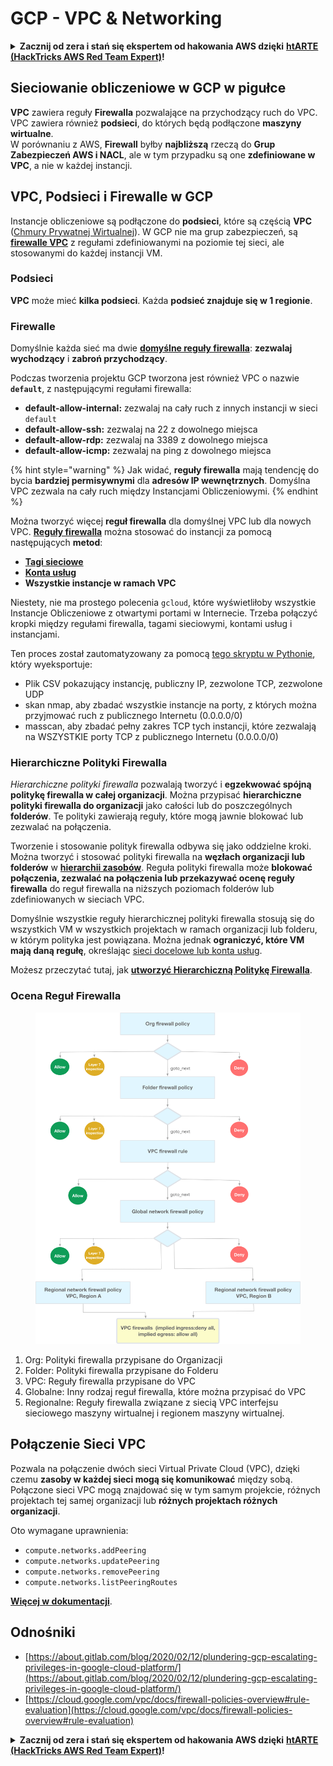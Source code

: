 # GCP - VPC & Networking

<details>

<summary><strong>Zacznij od zera i stań się ekspertem od hakowania AWS dzięki</strong> <a href="https://training.hacktricks.xyz/courses/arte"><strong>htARTE (HackTricks AWS Red Team Expert)</strong></a><strong>!</strong></summary>

Inne sposoby wsparcia HackTricks:

* Jeśli chcesz zobaczyć swoją **firmę reklamowaną w HackTricks** lub **pobrać HackTricks w formacie PDF**, sprawdź [**PLANY SUBSKRYPCYJNE**](https://github.com/sponsors/carlospolop)!
* Zdobądź [**oficjalne gadżety PEASS & HackTricks**](https://peass.creator-spring.com)
* Odkryj [**Rodzinę PEASS**](https://opensea.io/collection/the-peass-family), naszą kolekcję ekskluzywnych [**NFT**](https://opensea.io/collection/the-peass-family)
* **Dołącz do** 💬 [**grupy Discord**](https://discord.gg/hRep4RUj7f) lub [**grupy telegramowej**](https://t.me/peass) lub **śledź** nas na **Twitterze** 🐦 [**@hacktricks\_live**](https://twitter.com/hacktricks\_live)**.**
* **Podziel się swoimi sztuczkami hakerskimi, przesyłając PR-y do** [**HackTricks**](https://github.com/carlospolop/hacktricks) i [**HackTricks Cloud**](https://github.com/carlospolop/hacktricks-cloud) repozytoriów na GitHubie.

</details>

## **Sieciowanie obliczeniowe w GCP w pigułce**

**VPC** zawiera reguły **Firewalla** pozwalające na przychodzący ruch do VPC. VPC zawiera również **podsieci**, do których będą podłączone **maszyny wirtualne**.\
W porównaniu z AWS, **Firewall** byłby **najbliższą** rzeczą do **Grup Zabezpieczeń AWS i NACL**, ale w tym przypadku są one **zdefiniowane w VPC**, a nie w każdej instancji.

## **VPC, Podsieci i Firewalle w GCP**

Instancje obliczeniowe są podłączone do **podsieci**, które są częścią **VPC** ([Chmury Prywatnej Wirtualnej](https://cloud.google.com/vpc/docs/vpc)). W GCP nie ma grup zabezpieczeń, są [**firewalle VPC**](https://cloud.google.com/vpc/docs/firewalls) z regułami zdefiniowanymi na poziomie tej sieci, ale stosowanymi do każdej instancji VM.

### Podsieci

**VPC** może mieć **kilka podsieci**. Każda **podsieć znajduje się w 1 regionie**.

### Firewalle

Domyślnie każda sieć ma dwie [**domyślne reguły firewalla**](https://cloud.google.com/vpc/docs/firewalls#default\_firewall\_rules): **zezwalaj wychodzący** i **zabroń przychodzący**.

Podczas tworzenia projektu GCP tworzona jest również VPC o nazwie **`default`**, z następującymi regułami firewalla:

* **default-allow-internal:** zezwalaj na cały ruch z innych instancji w sieci `default`
* **default-allow-ssh:** zezwalaj na 22 z dowolnego miejsca
* **default-allow-rdp:** zezwalaj na 3389 z dowolnego miejsca
* **default-allow-icmp:** zezwalaj na ping z dowolnego miejsca

{% hint style="warning" %}
Jak widać, **reguły firewalla** mają tendencję do bycia **bardziej permisywnymi** dla **adresów IP wewnętrznych**. Domyślna VPC zezwala na cały ruch między Instancjami Obliczeniowymi.
{% endhint %}

Można tworzyć więcej **reguł firewalla** dla domyślnej VPC lub dla nowych VPC. [**Reguły firewalla**](https://cloud.google.com/vpc/docs/firewalls) można stosować do instancji za pomocą następujących **metod**:

* [**Tagi sieciowe**](https://cloud.google.com/vpc/docs/add-remove-network-tags)
* [**Konta usług**](https://cloud.google.com/vpc/docs/firewalls#serviceaccounts)
* **Wszystkie instancje w ramach VPC**

Niestety, nie ma prostego polecenia `gcloud`, które wyświetliłoby wszystkie Instancje Obliczeniowe z otwartymi portami w Internecie. Trzeba połączyć kropki między regułami firewalla, tagami sieciowymi, kontami usług i instancjami.

Ten proces został zautomatyzowany za pomocą [tego skryptu w Pythonie](https://gitlab.com/gitlab-com/gl-security/gl-redteam/gcp\_firewall\_enum), który wyeksportuje:

* Plik CSV pokazujący instancję, publiczny IP, zezwolone TCP, zezwolone UDP
* skan nmap, aby zbadać wszystkie instancje na porty, z których można przyjmować ruch z publicznego Internetu (0.0.0.0/0)
* masscan, aby zbadać pełny zakres TCP tych instancji, które zezwalają na WSZYSTKIE porty TCP z publicznego Internetu (0.0.0.0/0)

### Hierarchiczne Polityki Firewalla <a href="#hierarchical-firewall-policies" id="hierarchical-firewall-policies"></a>

_Hierarchiczne polityki firewalla_ pozwalają tworzyć i **egzekwować spójną politykę firewalla w całej organizacji**. Można przypisać **hierarchiczne polityki firewalla do organizacji** jako całości lub do poszczególnych **folderów**. Te polityki zawierają reguły, które mogą jawnie blokować lub zezwalać na połączenia.

Tworzenie i stosowanie polityk firewalla odbywa się jako oddzielne kroki. Można tworzyć i stosować polityki firewalla na **węzłach organizacji lub folderów** w [**hierarchii zasobów**](https://cloud.google.com/resource-manager/docs/cloud-platform-resource-hierarchy). Reguła polityki firewalla może **blokować połączenia, zezwalać na połączenia lub przekazywać ocenę reguły firewalla** do reguł firewalla na niższych poziomach folderów lub zdefiniowanych w sieciach VPC.

Domyślnie wszystkie reguły hierarchicznej polityki firewalla stosują się do wszystkich VM w wszystkich projektach w ramach organizacji lub folderu, w którym polityka jest powiązana. Można jednak **ograniczyć, które VM mają daną regułę**, określając [sieci docelowe lub konta usług](https://cloud.google.com/vpc/docs/firewall-policies#targets).

Możesz przeczytać tutaj, jak [**utworzyć Hierarchiczną Politykę Firewalla**](https://cloud.google.com/vpc/docs/using-firewall-policies#gcloud).

### Ocena Reguł Firewalla

<figure><img src="../../../../.gitbook/assets/image (2) (1).png" alt=""><figcaption></figcaption></figure>

1. Org: Polityki firewalla przypisane do Organizacji
2. Folder: Polityki firewalla przypisane do Folderu
3. VPC: Reguły firewalla przypisane do VPC
4. Globalne: Inny rodzaj reguł firewalla, które można przypisać do VPC
5. Regionalne: Reguły firewalla związane z siecią VPC interfejsu sieciowego maszyny wirtualnej i regionem maszyny wirtualnej.

## Połączenie Sieci VPC

Pozwala na połączenie dwóch sieci Virtual Private Cloud (VPC), dzięki czemu **zasoby w każdej sieci mogą się komunikować** między sobą.\
Połączone sieci VPC mogą znajdować się w tym samym projekcie, różnych projektach tej samej organizacji lub **różnych projektach różnych organizacji**.

Oto wymagane uprawnienia:

* `compute.networks.addPeering`
* `compute.networks.updatePeering`
* `compute.networks.removePeering`
* `compute.networks.listPeeringRoutes`

[**Więcej w dokumentacji**](https://cloud.google.com/vpc/docs/vpc-peering).

## Odnośniki

* [https://about.gitlab.com/blog/2020/02/12/plundering-gcp-escalating-privileges-in-google-cloud-platform/](https://about.gitlab.com/blog/2020/02/12/plundering-gcp-escalating-privileges-in-google-cloud-platform/)
* [https://cloud.google.com/vpc/docs/firewall-policies-overview#rule-evaluation](https://cloud.google.com/vpc/docs/firewall-policies-overview#rule-evaluation)

<details>

<summary><strong>Zacznij od zera i stań się ekspertem od hakowania AWS dzięki</strong> <a href="https://training.hacktricks.xyz/courses/arte"><strong>htARTE (HackTricks AWS Red Team Expert)</strong></a><strong>!</strong></summary>

Inne sposoby wsparcia HackTricks:

* Jeśli chcesz zobaczyć swoją **firmę reklamowaną w HackTricks** lub **pobrać HackTricks w formacie PDF**, sprawdź [**PLANY SUBSKRYPCYJNE**](https://github.com/sponsors/carlospolop)!
* Zdobądź [**oficjalne gadżety PEASS & HackTricks**](https://peass.creator-spring.com)
* Odkryj [**Rodzinę PEASS**](https://opensea.io/collection/the-peass-family), naszą kolekcję ekskluzywnych [**NFT**](https://opensea.io/collection/the-peass-family)
* **Dołącz do** 💬 [**grupy Discord**](https://discord.gg/hRep4RUj7f) lub [**grupy telegramowej**](https://t.me/peass) lub **śledź** nas na **Twitterze** 🐦 [**@hacktricks\_live**](https://twitter.com/hacktricks\_live)**.**
* **Podziel się swoimi sztuczkami hakerskimi, przesyłając PR-y do** [**HackTricks**](https://github.com/carlospolop/hacktricks) i [**HackTricks Cloud**](https://github.com/carlospolop/hacktricks-cloud) repozytoriów na GitHubie.

</details>
